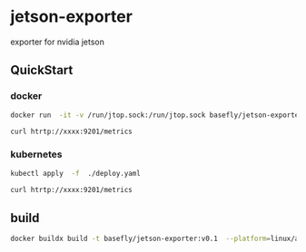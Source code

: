 # jetson-exporter

 exporter for nvidia jetson 
 
## QuickStart
### docker
```bash
docker run  -it -v /run/jtop.sock:/run/jtop.sock basefly/jetson-exporter:v0.1

curl htrtp://xxxx:9201/metrics
```
### kubernetes

```bash
kubectl apply  -f  ./deploy.yaml

curl htrtp://xxxx:9201/metrics
```

## build

```bash
docker buildx build -t basefly/jetson-exporter:v0.1  --platform=linux/arm64 . --push
```